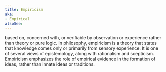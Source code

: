 ```yaml
---
title: Empiricism
aka:
- Empirical
alsoSee:
---
```

based on, concerned with, or verifiable by observation or experience rather than theory or pure logic. In philosophy, empiricism is a theory that states that knowledge comes only or primarily from sensory experience. It is one of several views of epistemology, along with rationalism and scepticism. Empiricism emphasizes the role of empirical evidence in the formation of ideas, rather than innate ideas or traditions.
